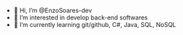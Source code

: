 - 👋 Hi, I’m @EnzoSoares-dev
- 👀 I’m interested in develop back-end softwares
- 🌱 I’m currently learning git/github, C#, Java, SQL, NoSQL

<!---
EnzoSoares-dev/EnzoSoares-dev is a ✨ special ✨ repository because its `README.md` (this file) appears on your GitHub profile.
You can click the Preview link to take a look at your changes.
--->
